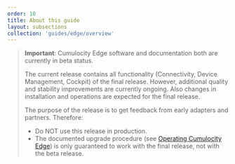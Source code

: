 ```yaml
---
order: 10
title: About this guide
layout: subsections
collection: 'guides/edge/overview'
---
```


> **Important**: Cumulocity Edge software and documentation both are currently in beta status.
> 
> The current release contains all functionality (Connectivity, Device Management, Cockpit) of the final release. However, additional quality and stability improvements are currently ongoing. Also changes in installation and operations are expected for the final release.
> 
> The purpose of the release is to get feedback from early adapters and partners.
> Therefore:
> 
> * Do NOT use this release in production.
> * The documented upgrade procedure (see [Operating Cumulocity Edge](/guides/edge/operation)) is only guaranteed to work with the final release, not with the beta release.
>  